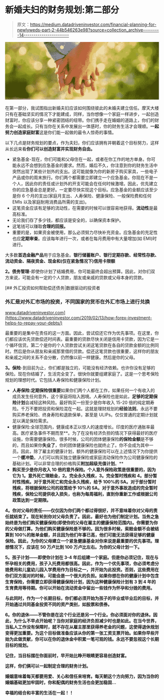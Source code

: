 # 新婚夫妇的财务规划:第二部分

> 原文：<https://medium.datadriveninvestor.com/financial-planning-for-newlyweds-part-2-44b546263e98?source=collection_archive---------14----------------------->

![](img/517c9685be214df80e13e120283e7a27.png)

在第一部分，我试图指出新婚夫妇应该如何围绕彼此的未婚夫建立信任。摩天大楼只有在基础坚实的情况下才能建成，同样，当你想像一个家庭一样进步，一起创造财富时，你应该分享一种紧密团结的纽带。你们携手走在婚姻的道路上，你们的财务会一起成长。只有当你在关系中发展出一体感时，你的财务生活才会理顺。**一起努力创造家庭财富**这是你们能一起做的最令人惊奇的事情。

以下几点是财务规划的要点，作为夫妇，你们应该拥有并朝着这个目标努力，这样从长远来看**你们可以创造财富并实现财务自由。**

*   紧急基金-现在，你们可能和父母住在一起，或者在你工作的地方单身。你可能永远不会想到应急基金的要求。然而，婚后不久，你注意到你的财务生活中突然出现了某些计划外的支出。这可能就像为你的新房子购买家具，一些电子产品或你的周末旅行。你们两个都需要立即建立一个应急基金。你现在不是一个人，因此你的责任或计划外的开支可能会在任何时候激增。因此，优先建立你的应急基金总是更好。一定要尽快实现这个目标。应急基金的金额应该至少是你 6 个月的支出(家庭月支出、人寿保险、健康保险、一般保险费和任何 EMIs 以及家庭耐用消费品所需的支出)。
*   这笔资金应该有足够的流动性，在需要的时候可以很容易地获得。**流动性**是最高标准。
*   无论我们存了多少钱，都应该是安全的，以确保资本保护。
*   这笔钱可以赚取**合理的回报。**
*   重要的是，如果资金被使用，那么必须努力尽快补充资金。应急基金的充足性也应**定期审查**。应该每年进行一次，或者在每月费用中有大量增加(如 EMI)时进行。

大多数**首选金融产品**用于应急基金。**银行储蓄账户、银行定期存款、经常性存款、流动资金、隔夜资金、现金和(仅在紧急情况下)信用卡限额**

**2。债务管理**-即使你计划了结婚费用，你可能最终会超出预算。因此，对你们双方来说，可能会有一定的个人贷款，朋友或亲戚的贷款或父母本身的贷款。

[](https://www.datadriveninvestor.com/2019/02/13/how-forex-investment-helps-to-repay-your-debts/) [## 外汇投资如何帮助偿还债务|数据驱动的投资者

### 外汇是对外汇市场的投资，不同国家的货币在外汇市场上进行兑换

www.datadriveninvestor.com](https://www.datadriveninvestor.com/2019/02/13/how-forex-investment-helps-to-repay-your-debts/) 

最重要的是集中在责任的这一方面。因此，尝试偿还它作为优先事项。在这里，你们都应该优先贷款偿还时间表。最重要的贷款尽快关闭是信用卡贷款，因为它是一个循环信贷。第二个是你的个人贷款尝试关闭这笔贷款在各自的贷款金额的比例同时。然后是你从朋友和亲戚那里借的贷款。偿还这笔贷款也很重要，这样你的朋友和亲戚之间的关系不会分散，仍然像以前一样健康。然后是你的父母。

**3。保险**-到目前为止，你们都是独立的，可能没有经济依赖。也许你没有足够的保险。现在你结婚了，生活完全变了。很快你就要组建家庭了。这是一个思考保险规划的理想时代。它包括人寿保险和健康保险计划。

*   **人寿保险:定期保险很重要**如果你们两个人都在工作，如果任何一个有收入的成员发生任何意外，这个家庭将陷入困境。人寿保险也是如此，**足够的定期保险计划**会减轻这种风险。最好购买一份至少是你年收入 15-20 倍的纯定期寿险。千万不要把投资和保险混在一起。这就是理财规划的**经验法则**。永远不要购买养老保险、终身寿险和退款保单，甚至是 ULIPs。仅仅普通的定期计划就足以满足保险需求。
*   健康保险:全球范围内，健康成本正以惊人的速度增长。印度的医疗通胀率最高。医疗紧急事件不期而至**。为了在没有经济负担的情况下获得最好的医疗设施，你需要健康保险。很多时候，公司的团体健康保险**的保险金额**是不够的，而且如果你**失业了**，你的团体健康保险也就终止了。你不会成为其中一员。因此，除了雇主的健康计划，额外的健康保险可以在上述情况下为你提供一个**缓冲垫**。人们可以购买独立健康保险或家庭流动保险作为公司健康保险的基础计划。可以非常合理的价格购买**附加超级充值计划**。**
*   **购买至少是你月收入 10 倍的意外保险。个人意外保险政策是很重要的，因为它为 1。意外死亡理赔金，2。完全永久残疾，3。完全暂时残疾和 4。部分暂时性残疾。对于意外死亡和完全永久残疾，给予 100%的 SA。对于部分暂时残疾，将根据保险公司的政策给予 10%的 SA。对于意外事故造成的完全暂时残疾，保险公司提供收入损失，也称为每周福利，直到你重新工作或根据公司政策达到一定期限。**

****4。你对父母的责任**——仅仅因为你们两个都过得很好，并不意味着你对父母的责任就结束了。现在轮到你对父母负责了。因此，最好也为他们制定计划。当务之急始终是为他们购买健康保险(即使你的父母在雇主的健康保险范围内)。你需要为你的父母做打算。为他们购买健康保险是不够的。因为很多时候，索赔金额不会被结算到 100%的账单金额，并且因为他们年事已高，他们可能无法获得足够的健康保险。因此，为你的父母建立一个紧急健康基金对你来说是最重要的优先事项。理想情况下，应该在 50 万卢比到 100 万卢比左右。为你的父母计划一下。**

****5。孩子计划**——即使你计划在 3-4 年后组建一个家庭。但是你必须记住，现在与怀孕相关的费用，孩子入托费用都很高。因此，作为一个优先事项，你必须考虑分娩费用和儿童幼儿园入学费用作为目标之一，并开始为此投资。否则，这些费用在你们双方面对的时候，可能会是一个很大的负担。如果你想在你的健康计划中包含生育保险，你需要立即获得健康保险计划，因为这种健康保险计划有 3 到 4 年的生育费用等待期。你可以开始在流动资金中留出一些钱作为怀孕和分娩的费用。**

**与此同时，作为一个长期目标，你们都必须开始为孩子的毕业或毕业后的目标，并开始通过共同基金投资不同的资产类别，如股票和债券。**

****6。你的退休**——不管你是在这个行业还是另一个行业。你必须面对你的退休。因此，为什么不早点开始呢？当你对家庭的经济负担减少时也是如此。在当今世界，当私人工作没有保障时，就不存在从雇主那里获得养老金的问题，这使得**退休规划**变得更加重要。为这个目标做准备应该从你的第一张工资支票开始。如果你早些开始为此做贡献，你可以在你的退休金中积累一笔可观的钱。永远不要忽视这个长期目标的规划。**

**记住，当目标摆在你面前时，早开始比睁开眼睛更容易创造财富。**

**这样，你们俩可以一起制定合理的财务计划。**

**婚姻意味着每天都要用爱、关心和信任来培育。每天朝这个方向努力，因为当你的婚姻基础更加牢固时，你和配偶的财务生活也会更加稳固…**

****幸福的结合和丰富的生活在一起！！****